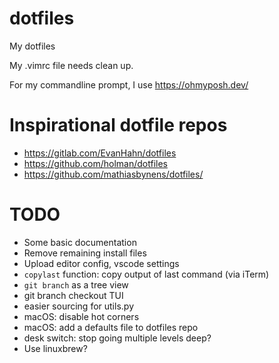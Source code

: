 
# dotfiles

My dotfiles

My .vimrc file needs clean up.

For my commandline prompt, I use https://ohmyposh.dev/

# Inspirational dotfile repos
- https://gitlab.com/EvanHahn/dotfiles
- https://github.com/holman/dotfiles
- https://github.com/mathiasbynens/dotfiles/

# TODO
- Some basic documentation
- Remove remaining install files
- Upload editor config, vscode settings
- `copylast` function: copy output of last command (via iTerm)
- `git branch` as a tree view
- git branch checkout TUI
- easier sourcing for utils.py
- macOS: disable hot corners
- macOS: add a defaults file to dotfiles repo
- desk switch: stop going multiple levels deep?
- Use linuxbrew?